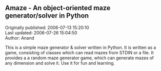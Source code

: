 ## Amaze - An object-oriented maze generator/solver in Python  
Originally published: 2006-07-13 15:20:10  
Last updated: 2006-07-26 15:04:50  
Author: Anand   
  
This is a simple maze generator & solver written in Python. It is written as a game, consisting of classes which can read mazes from STDIN or a file. It provides a a random maze generator game, which can generate mazes of any dimension and solve it. Use it for fun and learning.
